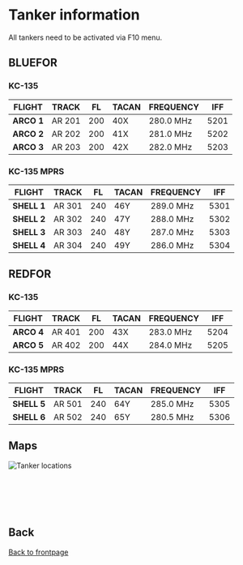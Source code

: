 # Tanker information

All tankers need to be activated via F10 menu.

## BLUEFOR

### KC-135

**FLIGHT** | **TRACK**  | **FL** | **TACAN** | **FREQUENCY** | **IFF**  |
 --------- | -----------| ------ | ------    | -----------   | -------- | 
**ARCO 1**   | AR 201     | 200    | 40X       | 280.0 MHz     | 5201     | 
**ARCO 2**   | AR 202     | 200    | 41X       | 281.0 MHz     | 5202    | 
**ARCO 3**   | AR 203     | 200    | 42X       | 282.0 MHz     | 5203     | 


### KC-135 MPRS

**FLIGHT** | **TRACK**  | **FL** | **TACAN** | **FREQUENCY** | **IFF**  | 
 --------- | -----------| ------ | ------    | -----------   | -------- | 
**SHELL 1**  | AR 301     | 240    | 46Y       | 289.0 MHz     | 5301    | 
**SHELL 2**  | AR 302     | 240    | 47Y       | 288.0 MHz     | 5302     | 
**SHELL 3**  | AR 303     | 240    | 48Y       | 287.0 MHz     | 5303     | 
**SHELL 4**  | AR 304     | 240    | 49Y       | 286.0 MHz     | 5304     | 


## REDFOR

### KC-135

**FLIGHT** | **TRACK**  | **FL** | **TACAN** | **FREQUENCY** | **IFF**  | 
 --------- | -----------| ------ | ------    | -----------   | -------- | 
**ARCO 4**  | AR 401     | 200    | 43X       | 283.0 MHz     | 5204    | 
**ARCO 5**  | AR 402     | 200    | 44X       | 284.0 MHz     | 5205    | 

### KC-135 MPRS

**FLIGHT** | **TRACK**  | **FL** | **TACAN** | **FREQUENCY** | **IFF**  | 
 --------- | -----------| ------ | ------    | -----------   | -------- | 
**SHELL 5**  | AR 501     | 240    | 64Y       | 285.0 MHz     | 5305     | 
**SHELL 6**  | AR 502     | 240    | 65Y       | 280.5 MHz     | 5306     | 

## Maps

![Tanker locations](/TRMA-Brief/GRAPHICS/TRMA_Tankers.PNG)




<br>
<br>
<br>
<br>

## Back
[Back to frontpage](https://132nd-vwing.github.io/TRMA-Brief/)
